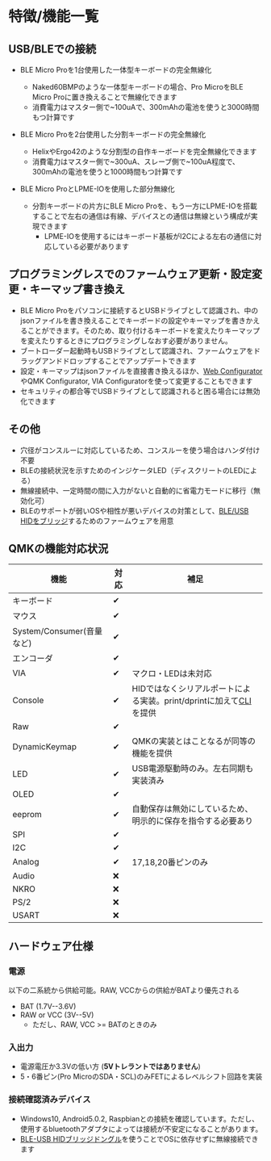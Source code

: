 # 特徴/機能一覧

## USB/BLEでの接続
- BLE Micro Proを1台使用した一体型キーボードの完全無線化
  - Naked60BMPのような一体型キーボードの場合、Pro MicroをBLE Micro Proに置き換えることで無線化できます
  - 消費電力はマスター側で\~100uAで、300mAhの電池を使うと3000時間もつ計算です

- BLE Micro Proを2台使用した分割キーボードの完全無線化
  - HelixやErgo42のような分割型の自作キーボードを完全無線化できます
  - 消費電力はマスター側で\~300uA、スレーブ側で\~100uA程度で、300mAhの電池を使うと1000時間もつ計算です

- BLE Micro ProとLPME-IOを使用した部分無線化
  - 分割キーボードの片方にBLE Micro Proを、もう一方にLPME-IOを搭載することで左右の通信は有線、デバイスとの通信は無線という構成が実現できます
    - LPME-IOを使用するにはキーボード基板がI2Cによる左右の通信に対応している必要があります 


## プログラミングレスでのファームウェア更新・設定変更・キーマップ書き換え
  - BLE Micro Proをパソコンに接続するとUSBドライブとして認識され、中のjsonファイルを書き換えることでキーボードの設定やキーマップを書きかえることができます。そのため、取り付けるキーボードを変えたりキーマップを変えたりするときにプログラミングしなおす必要がありません。
  - ブートローダー起動時もUSBドライブとして認識され、ファームウェアをドラッグアンドドロップすることでアップデートできます
  - 設定・キーマップはjsonファイルを直接書き換えるほか、[Web Configurator](getting_started.md#ble-micro-pro-web-configuratorを使う)やQMK Configurator, VIA Configuratorを使って変更することもできます
  - セキュリティの都合等でUSBドライブとして認識されると困る場合には無効化できます

## その他

- 穴径がコンスルーに対応しているため、コンスルーを使う場合はハンダ付け不要
- BLEの接続状況を示すためのインジケータLED（ディスクリートのLEDによる）
- 無線接続中、一定時間の間に入力がないと自動的に省電力モードに移行（無効化可）
- BLEのサポートが弱いOSや相性が悪いデバイスの対策として、[BLE/USB HIDをブリッジ](bridge_dongle.md)するためのファームウェアを用意

## QMKの機能対応状況
|機能|対応|補足|
|--|--|--|
|キーボード|✔|
|マウス|✔|
|System/Consumer(音量など)|✔|
|エンコーダ|✔|
|VIA|✔|マクロ・LEDは未対応|
|Console|✔|HIDではなくシリアルポートによる実装。print/dprintに加えて[CLI](cli.md)を提供|
|Raw|✔|
|DynamicKeymap|✔|QMKの実装とはことなるが同等の機能を提供|
|LED|✔|USB電源駆動時のみ。左右同期も実装済み|
|OLED|✔|
|eeprom|✔|自動保存は無効にしているため、明示的に保存を指令する必要あり|
|SPI|✔|
|I2C|✔|
|Analog|✔|17,18,20番ピンのみ|
|Audio|❌|
|NKRO|❌|
|PS/2|❌|
|USART|❌|

## ハードウェア仕様

### 電源
以下の二系統から供給可能。RAW, VCCからの供給がBATより優先される
  - BAT (1.7V--3.6V)
  - RAW or VCC (3V--5V)
    - ただし、RAW, VCC >= BATのときのみ

### 入出力
  - 電源電圧か3.3Vの低い方 (**5Vトレラントではありません**)
  - 5・6番ピン(Pro MicroのSDA・SCL)のみFETによるレベルシフト回路を実装

### 接続確認済みデバイス

- Windows10, Android5.0.2, Raspbianとの接続を確認しています。ただし、使用するbluetoothアダプタによっては接続が不安定になることがあります。
- [BLE-USB HIDブリッジドングル](bridge_dongle.md)を使うことでOSに依存せずに無線接続できます
